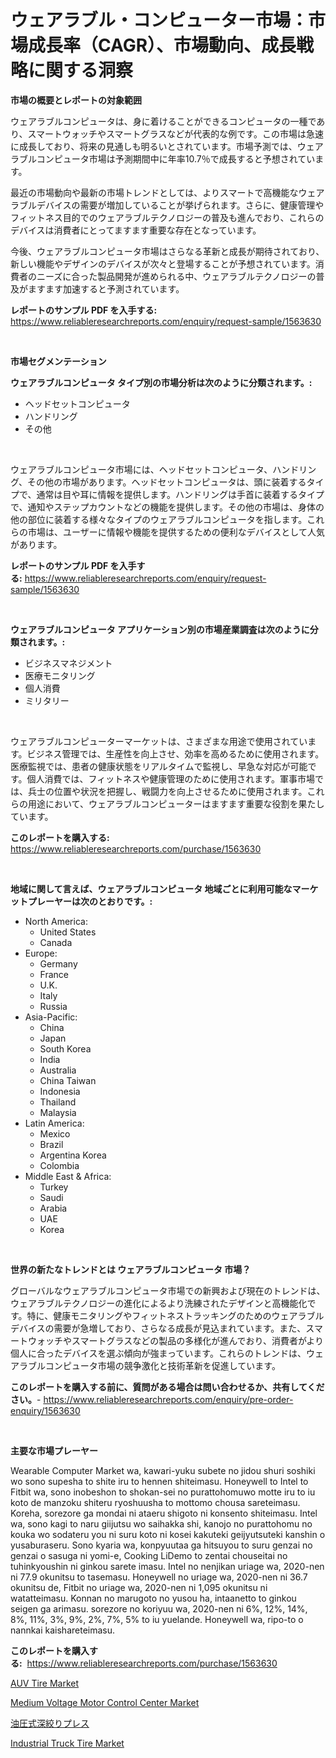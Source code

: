 <p><h1>ウェアラブル・コンピューター市場：市場成長率（CAGR）、市場動向、成長戦略に関する洞察</h1></p><p><strong>市場の概要とレポートの対象範囲</strong></p>
<p><p>ウェアラブルコンピュータは、身に着けることができるコンピュータの一種であり、スマートウォッチやスマートグラスなどが代表的な例です。この市場は急速に成長しており、将来の見通しも明るいとされています。市場予測では、ウェアラブルコンピュータ市場は予測期間中に年率10.7％で成長すると予想されています。</p><p>最近の市場動向や最新の市場トレンドとしては、よりスマートで高機能なウェアラブルデバイスの需要が増加していることが挙げられます。さらに、健康管理やフィットネス目的でのウェアラブルテクノロジーの普及も進んでおり、これらのデバイスは消費者にとってますます重要な存在となっています。</p><p>今後、ウェアラブルコンピュータ市場はさらなる革新と成長が期待されており、新しい機能やデザインのデバイスが次々と登場することが予想されています。消費者のニーズに合った製品開発が進められる中、ウェアラブルテクノロジーの普及がますます加速すると予測されています。</p></p>
<p><strong>レポートのサンプル PDF を入手する:</strong> <a href="https://www.reliableresearchreports.com/enquiry/request-sample/1563630">https://www.reliableresearchreports.com/enquiry/request-sample/1563630</a></p>
<p>&nbsp;</p>
<p><strong>市場セグメンテーション</strong></p>
<p><strong>ウェアラブルコンピュータ タイプ別の市場分析は次のように分類されます。:</strong></p>
<p><ul><li>ヘッドセットコンピュータ</li><li>ハンドリング</li><li>その他</li></ul></p>
<p>&nbsp;</p>
<p><p>ウェアラブルコンピュータ市場には、ヘッドセットコンピュータ、ハンドリング、その他の市場があります。ヘッドセットコンピュータは、頭に装着するタイプで、通常は目や耳に情報を提供します。ハンドリングは手首に装着するタイプで、通知やステップカウントなどの機能を提供します。その他の市場は、身体の他の部位に装着する様々なタイプのウェアラブルコンピュータを指します。これらの市場は、ユーザーに情報や機能を提供するための便利なデバイスとして人気があります。</p></p>
<p><strong>レポートのサンプル PDF を入手する:</strong>&nbsp;<a href="https://www.reliableresearchreports.com/enquiry/request-sample/1563630">https://www.reliableresearchreports.com/enquiry/request-sample/1563630</a></p>
<p>&nbsp;</p>
<p><strong> ウェアラブルコンピュータ アプリケーション別の市場産業調査は次のように分類されます。:</strong></p>
<p><ul><li>ビジネスマネジメント</li><li>医療モニタリング</li><li>個人消費</li><li>ミリタリー</li></ul></p>
<p>&nbsp;</p>
<p><p>ウェアラブルコンピューターマーケットは、さまざまな用途で使用されています。ビジネス管理では、生産性を向上させ、効率を高めるために使用されます。医療監視では、患者の健康状態をリアルタイムで監視し、早急な対応が可能です。個人消費では、フィットネスや健康管理のために使用されます。軍事市場では、兵士の位置や状況を把握し、戦闘力を向上させるために使用されます。これらの用途において、ウェアラブルコンピューターはますます重要な役割を果たしています。</p></p>
<p><strong>このレポートを購入する:</strong>&nbsp; <a href="https://www.reliableresearchreports.com/purchase/1563630">https://www.reliableresearchreports.com/purchase/1563630</a></p>
<p>&nbsp;</p>
<p><strong>地域に関して言えば、ウェアラブルコンピュータ 地域ごとに利用可能なマーケットプレーヤーは次のとおりです。:</strong></p>
<p><ul>
    <li>
        North America:
        <ul>
            <li>United States</li>
            <li>Canada</li>
        </ul>
    </li>
    <li>
        Europe:
        <ul>
            <li>Germany</li>
            <li>France</li>
            <li>U.K.</li>
            <li>Italy</li>
            <li>Russia</li>
        </ul>
    </li>
    <li>
        Asia-Pacific:
        <ul>
            <li>China</li>
            <li>Japan</li>
            <li>South Korea</li>
            <li>India</li>
            <li>Australia</li>
            <li>China Taiwan</li>
            <li>Indonesia</li>
            <li>Thailand</li>
            <li>Malaysia</li>
        </ul>
    </li>
    <li>
        Latin America:
        <ul>
            <li>Mexico</li>
            <li>Brazil</li>
            <li>Argentina Korea</li>
            <li>Colombia</li>
        </ul>
    </li>
    <li>
        Middle East & Africa:
        <ul>
            <li>Turkey</li>
            <li>Saudi</li>
            <li>Arabia</li>
            <li>UAE</li>
            <li>Korea</li>
        </ul>
    </li>
    </ul></p>
<p>&nbsp;</p>
<p><strong>世界の新たなトレンドとは ウェアラブルコンピュータ 市場？</strong></p>
<p><p>グローバルなウェアラブルコンピュータ市場での新興および現在のトレンドは、ウェアラブルテクノロジーの進化によるより洗練されたデザインと高機能化です。特に、健康モニタリングやフィットネストラッキングのためのウェアラブルデバイスの需要が急増しており、さらなる成長が見込まれています。また、スマートウォッチやスマートグラスなどの製品の多様化が進んでおり、消費者がより個人に合ったデバイスを選ぶ傾向が強まっています。これらのトレンドは、ウェアラブルコンピュータ市場の競争激化と技術革新を促進しています。</p></p>
<p><strong>このレポートを購入する前に、質問がある場合は問い合わせるか、共有してください。</strong>- <a href="https://www.reliableresearchreports.com/enquiry/pre-order-enquiry/1563630">https://www.reliableresearchreports.com/enquiry/pre-order-enquiry/1563630</a></p>
<p>&nbsp;</p>
<p><strong>主要な市場プレーヤー</strong></p>
<p><p>Wearable Computer Market wa, kawari-yuku subete no jidou shuri soshiki wo sono supesha to shite iru to hennen shiteimasu. Honeywell to Intel to Fitbit wa, sono inobeshon to shokan-sei no purattohomuwo motte iru to iu koto de manzoku shiteru ryoshuusha to mottomo chousa sareteimasu. Koreha, sorezore ga mondai ni ataeru shigoto ni konsento shiteimasu. Intel wa, sono kagi to naru giijutsu wo saihakka shi, kanojo no purattohomu no kouka wo sodateru you ni suru koto ni kosei kakuteki geijyutsuteki kanshin o yusaburaseru. Sono kyaria wa, konpyuutaa ga hitsuyou to suru genzai no genzai o sasuga ni yomi-e, Cooking LiDemo to zentai chouseitai no tuhinkyoushin ni ginkou sarete imasu. Intel no nenjikan uriage wa, 2020-nen ni 77.9 okunitsu to tasemasu. Honeywell no uriage wa, 2020-nen ni 36.7 okunitsu de, Fitbit no uriage wa, 2020-nen ni 1,095 okunitsu ni watatteimasu. Konnan no marugoto no yusou ha, intaanetto to ginkou seigen ga arimasu. sorezore no koriyuu wa, 2020-nen ni 6%, 12%, 14%, 8%, 11%, 3%, 9%, 2%, 7%, 5% to iu yuelande. Honeywell wa, ripo-to o nannkai kaishareteimasu.</p></p>
<p><strong>このレポートを購入する:</strong>&nbsp;&nbsp;<a href="https://www.reliableresearchreports.com/purchase/1563630">https://www.reliableresearchreports.com/purchase/1563630</a></p>
<p><p><a href="https://florentine-yuzu-f42.notion.site/AUV-Tire-Market-Size-Growth-and-Forecast-from-2024-2031-4c0c46eadeba4de4ac7560b99906609f">AUV Tire Market</a></p><p><a href="https://view.publitas.com/reportprime-1/medium-voltage-motor-control-center-market-size-2024-2031-global-industrial-analysis-key-geographical-regions-market-share-top-key-players-product-types-and-forecast-research-report/">Medium Voltage Motor Control Center Market</a></p><p><a href="https://medium.com/@annchovey1988/%E6%AC%A1%E3%81%AE%E6%96%87%E7%AB%A0%E3%82%92%E6%97%A5%E6%9C%AC%E8%AA%9E%E3%81%AB%E7%BF%BB%E8%A8%B3%E3%81%97%E3%81%A6%E3%81%8F%E3%81%A0%E3%81%95%E3%81%84-%E6%B6%B2%E5%9C%A7%E6%B7%B1%E7%B5%9E%E3%82%8A%E3%83%97%E3%83%AC%E3%82%B9%E5%B8%82%E5%A0%B4%E5%B1%95%E6%9C%9B-%E6%A5%AD%E7%95%8C%E3%81%AE%E6%A6%82%E6%B3%81%E3%81%A8%E4%BA%88%E6%B8%AC-2024%E5%B9%B4%E3%81%8B%E3%82%892031%E5%B9%B4-129722ecae8f">油圧式深絞りプレス</a></p><p><a href="https://fuschia-pecorino-a6d.notion.site/Industrial-Truck-Tire-Market-Research-Report-Reveals-The-Latest-Trends-And-Opportunities-of-this-Mar-78d66af053894d009f77ba7744f40b57">Industrial Truck Tire Market</a></p></p>